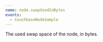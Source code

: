 ```yaml
---
name: node.swapUsedInBytes
events:
  - CouchbaseNodeSample
---
```


The used swap space of the node, in bytes.